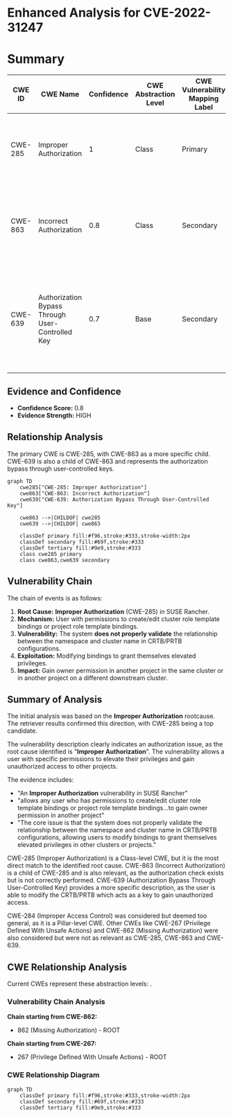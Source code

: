 # Enhanced Analysis for CVE-2022-31247

# Summary
| CWE ID | CWE Name | Confidence | CWE Abstraction Level | CWE Vulnerability Mapping Label | CWE-Vulnerability Mapping Notes |
|---|---|---|---|---|---|
| CWE-285 | Improper Authorization | 1 | Class | Primary | Allowed-with-Review, Class-level, but direct match to **Improper Authorization** rootcause.|
| CWE-863 | Incorrect Authorization | 0.8 | Class | Secondary | Allowed-with-Review, a child of CWE-285, but the authorization check exists but is incorrect.|
| CWE-639 | Authorization Bypass Through User-Controlled Key | 0.7 | Base | Secondary | Allowed, user can modify key value identifying the data to gain access to another user's data, however, the key in this case is CRTB/PRTB.|

## Evidence and Confidence

*   **Confidence Score:** 0.8
*   **Evidence Strength:** HIGH

## Relationship Analysis
The primary CWE is CWE-285, with CWE-863 as a more specific child. CWE-639 is also a child of CWE-863 and represents the authorization bypass through user-controlled keys.

```mermaid
graph TD
    cwe285["CWE-285: Improper Authorization"]
    cwe863["CWE-863: Incorrect Authorization"]
    cwe639["CWE-639: Authorization Bypass Through User-Controlled Key"]

    cwe863 -->|CHILDOF| cwe285
    cwe639 -->|CHILDOF| cwe863

    classDef primary fill:#f96,stroke:#333,stroke-width:2px
    classDef secondary fill:#69f,stroke:#333
    classDef tertiary fill:#9e9,stroke:#333
    class cwe285 primary
    class cwe863,cwe639 secondary
```

## Vulnerability Chain
The chain of events is as follows:
1.  **Root Cause:** **Improper Authorization** (CWE-285) in SUSE Rancher.
2.  **Mechanism:** User with permissions to create/edit cluster role template bindings or project role template bindings.
3.  **Vulnerability:** The system **does not properly validate** the relationship between the namespace and cluster name in CRTB/PRTB configurations.
4.  **Exploitation:** Modifying bindings to grant themselves elevated privileges.
5.  **Impact:** Gain owner permission in another project in the same cluster or in another project on a different downstream cluster.

## Summary of Analysis
The initial analysis was based on the **Improper Authorization** rootcause. The retriever results confirmed this direction, with CWE-285 being a top candidate.

The vulnerability description clearly indicates an authorization issue, as the root cause identified is "**Improper Authorization**". The vulnerability allows a user with specific permissions to elevate their privileges and gain unauthorized access to other projects.

The evidence includes:
- "An **Improper Authorization** vulnerability in SUSE Rancher"
- "allows any user who has permissions to create/edit cluster role template bindings or project role template bindings...to gain owner permission in another project"
- "The core issue is that the system does not properly validate the relationship between the namespace and cluster name in CRTB/PRTB configurations, allowing users to modify bindings to grant themselves elevated privileges in other clusters or projects."

CWE-285 (Improper Authorization) is a Class-level CWE, but it is the most direct match to the identified root cause. CWE-863 (Incorrect Authorization) is a child of CWE-285 and is also relevant, as the authorization check exists but is not correctly performed. CWE-639 (Authorization Bypass Through User-Controlled Key) provides a more specific description, as the user is able to modify the CRTB/PRTB which acts as a key to gain unauthorized access.

CWE-284 (Improper Access Control) was considered but deemed too general, as it is a Pillar-level CWE. Other CWEs like CWE-267 (Privilege Defined With Unsafe Actions) and CWE-862 (Missing Authorization) were also considered but were not as relevant as CWE-285, CWE-863 and CWE-639.


## CWE Relationship Analysis

Current CWEs represent these abstraction levels: .


### Vulnerability Chain Analysis

**Chain starting from CWE-862:**
- 862 (Missing Authorization) - ROOT


**Chain starting from CWE-267:**
- 267 (Privilege Defined With Unsafe Actions) - ROOT



### CWE Relationship Diagram

```mermaid
graph TD
    classDef primary fill:#f96,stroke:#333,stroke-width:2px
    classDef secondary fill:#69f,stroke:#333
    classDef tertiary fill:#9e9,stroke:#333
```